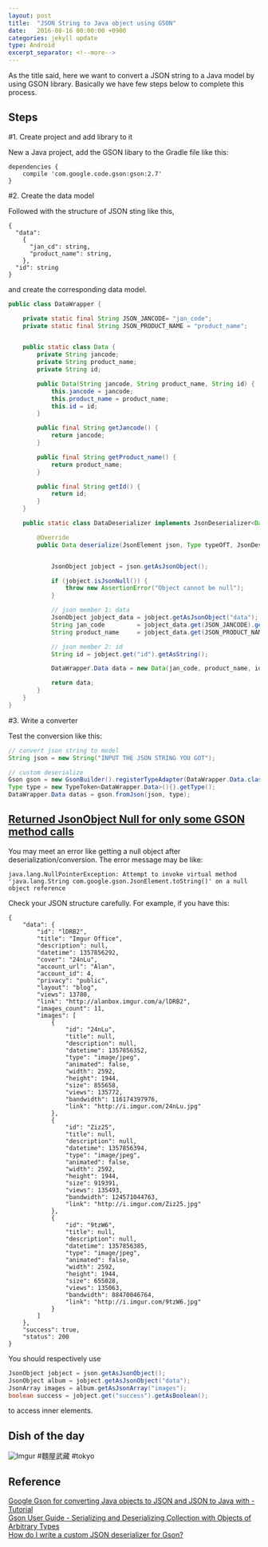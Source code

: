 ```yaml
---
layout: post
title:  "JSON String to Java object using GSON"
date:   2016-08-16 00:00:00 +0900
categories: jekyll update
type: Android
excerpt_separator: <!--more-->
---
```

<!--more-->
As the title said, here we want to convert a JSON string to a Java model by using GSON library. Basically we have few steps below to complete this process.

Steps
---

#1. Create project and add library to it

New a Java project, add the GSON libary to the Gradle file like this:

```
dependencies {
    compile 'com.google.code.gson:gson:2.7'
}
```

#2. Create the data model

Followed with the structure of JSON sting like this,

```
{
  "data":
    {
      "jan_cd": string,
      "product_name": string,
    },
  "id": string
}
```

and create the corresponding data model.

``` java
public class DataWrapper {

    private static final String JSON_JANCODE= "jan_code";
    private static final String JSON_PRODUCT_NAME = "product_name";


    public static class Data {
        private String jancode;
        private String product_name;
        private String id;

        public Data(String jancode, String product_name, String id) {
            this.jancode = jancode;
            this.product_name = product_name;
            this.id = id;
        }

        public final String getJancode() {
            return jancode;
        }

        public final String getProduct_name() {
            return product_name;
        }

        public final String getId() {
            return id;
        }
    }

    public static class DataDeserializer implements JsonDeserializer<Data> {

        @Override
        public Data deserialize(JsonElement json, Type typeOfT, JsonDeserializationContext context) throws JsonParseException {


            JsonObject jobject = json.getAsJsonObject();

            if (jobject.isJsonNull()) {
                throw new AssertionError("Object cannot be null");
            }

            // json member 1: data
            JsonObject jobject_data = jobject.getAsJsonObject("data");
            String jan_code         = jobject_data.get(JSON_JANCODE).getAsString();
            String product_name     = jobject_data.get(JSON_PRODUCT_NAME).getAsString();

            // json member 2: id
            String id = jobject.get("id").getAsString();

            DataWrapper.Data data = new Data(jan_code, product_name, id);

            return data;
        }
    }
}

```

#3. Write a converter

Test the conversion like this:

``` java
// convert json string to model
String json = new String("INPUT THE JSON STRING YOU GOT");

// custom deserialize
Gson gson = new GsonBuilder().registerTypeAdapter(DataWrapper.Data.class, new DataWrapper.DataDeserializer()).create();
Type type = new TypeToken<DataWrapper.Data>(){}.getType();
DataWrapper.Data datas = gson.fromJson(json, type);
```

[Returned JsonObject Null for only some GSON method calls][R2]
---
You may meet an error like getting a null object after deserialization/conversion. The error message may be like:

```
java.lang.NullPointerException: Attempt to invoke virtual method 'java.lang.String com.google.gson.JsonElement.toString()' on a null object reference
```

Check your JSON structure carefully. For example, if you have this:

```
{
    "data": {
        "id": "lDRB2",
        "title": "Imgur Office",
        "description": null,
        "datetime": 1357856292,
        "cover": "24nLu",
        "account_url": "Alan",
        "account_id": 4,
        "privacy": "public",
        "layout": "blog",
        "views": 13780,
        "link": "http://alanbox.imgur.com/a/lDRB2",
        "images_count": 11,
        "images": [
            {
                "id": "24nLu",
                "title": null,
                "description": null,
                "datetime": 1357856352,
                "type": "image/jpeg",
                "animated": false,
                "width": 2592,
                "height": 1944,
                "size": 855658,
                "views": 135772,
                "bandwidth": 116174397976,
                "link": "http://i.imgur.com/24nLu.jpg"
            },
            {
                "id": "Ziz25",
                "title": null,
                "description": null,
                "datetime": 1357856394,
                "type": "image/jpeg",
                "animated": false,
                "width": 2592,
                "height": 1944,
                "size": 919391,
                "views": 135493,
                "bandwidth": 124571044763,
                "link": "http://i.imgur.com/Ziz25.jpg"
            },
            {
                "id": "9tzW6",
                "title": null,
                "description": null,
                "datetime": 1357856385,
                "type": "image/jpeg",
                "animated": false,
                "width": 2592,
                "height": 1944,
                "size": 655028,
                "views": 135063,
                "bandwidth": 88470046764,
                "link": "http://i.imgur.com/9tzW6.jpg"
            }
        ]
    },
    "success": true,
    "status": 200
}
```

You should respectively use

``` java
JsonObject jobject = json.getAsJsonObje‌​ct();
JsonObject album = jobject.getAsJsonObje‌​ct("data");
JsonArray images = album.getAsJsonArray‌​("images");
boolean success = jobject.get("success").getAsBoolean();
```
to access inner elements.

Dish of the day
---
![Imgur](http://i.imgur.com/cgO4j9F.jpg)
#麵屋武藏 #tokyo


Reference
---
[Google Gson for converting Java objects to JSON and JSON to Java with - Tutorial][R1]<br />
[Gson User Guide - Serializing and Deserializing Collection with Objects of Arbitrary Types][R3]<br />
[How do I write a custom JSON deserializer for Gson?][R4]<br />

[R1]: http://www.vogella.com/tutorials/JavaLibrary-Gson/article.html#exercise-exclude-a-field-from-a-java-object
[R2]: http://stackoverflow.com/questions/29181972/returned-jsonobject-null-for-only-some-gson-method-calls
[R3]: https://sites.google.com/site/gson/gson-user-guide
[R4]: http://stackoverflow.com/questions/6096940/how-do-i-write-a-custom-json-deserializer-for-gson

